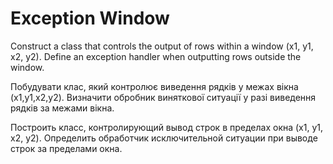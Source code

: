 # Exception Window
Construct a class that controls the output of rows within a window (x1, y1, x2, y2). Define an exception handler when outputting rows outside the window. 

Побудувати клас, який контролює виведення рядків у межах вікна (x1,y1,x2,y2). Визначити обробник виняткової ситуації у разі виведення рядків за межами вікна.

Построить класс, контролирующий вывод строк в пределах окна (x1, y1, x2, y2). Определить обработчик исключительной ситуации при выводе строк за пределами окна. 

